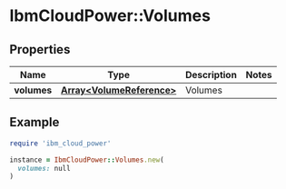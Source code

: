 # IbmCloudPower::Volumes

## Properties

| Name | Type | Description | Notes |
| ---- | ---- | ----------- | ----- |
| **volumes** | [**Array&lt;VolumeReference&gt;**](VolumeReference.md) | Volumes |  |

## Example

```ruby
require 'ibm_cloud_power'

instance = IbmCloudPower::Volumes.new(
  volumes: null
)
```

